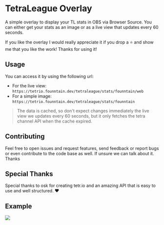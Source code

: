 # TetraLeague Overlay
A simple overlay to display your TL stats in OBS via Browser Source.
You can either get your stats as an image or as a live view that updates every 60 seconds.

If you like the overlay I would really appreciate it if you drop a ⭐ and show me that you like the work! Thanks for using it!

## Usage
You can access it by using the following url:
- For the live view: `https://tetrio.founntain.dev/tetraleague/stats/founntain/web`
- For a simple image: `https://tetrio.founntain.dev/tetraleague/stats/founntain`

> The data is cached, so don't expect changes immediately the live view we updates every 60 seconds, but it only fetches the tetra channel API when the cache expired.

## Contributing
Feel free to open issues and request features, send feedback or report bugs or even contribute to the code base as well.
If unsure we can talk about it. Thanks

## Special Thanks
Special thanks to osk for creating tetr.io and an amazing API that is easy to use and well structured. ❤️

## Example
![](https://tetrio.founntain.dev/tetraleague/stats/founntain)
